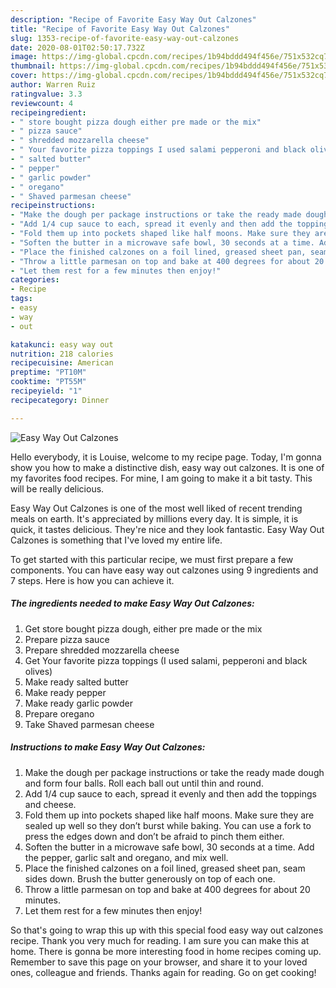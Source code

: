```yaml
---
description: "Recipe of Favorite Easy Way Out Calzones"
title: "Recipe of Favorite Easy Way Out Calzones"
slug: 1353-recipe-of-favorite-easy-way-out-calzones
date: 2020-08-01T02:50:17.732Z
image: https://img-global.cpcdn.com/recipes/1b94bddd494f456e/751x532cq70/easy-way-out-calzones-recipe-main-photo.jpg
thumbnail: https://img-global.cpcdn.com/recipes/1b94bddd494f456e/751x532cq70/easy-way-out-calzones-recipe-main-photo.jpg
cover: https://img-global.cpcdn.com/recipes/1b94bddd494f456e/751x532cq70/easy-way-out-calzones-recipe-main-photo.jpg
author: Warren Ruiz
ratingvalue: 3.3
reviewcount: 4
recipeingredient:
- " store bought pizza dough either pre made or the mix"
- " pizza sauce"
- " shredded mozzarella cheese"
- " Your favorite pizza toppings I used salami pepperoni and black olives"
- " salted butter"
- " pepper"
- " garlic powder"
- " oregano"
- " Shaved parmesan cheese"
recipeinstructions:
- "Make the dough per package instructions or take the ready made dough and form four balls. Roll each ball out until thin and round."
- "Add 1/4 cup sauce to each, spread it evenly and then add the toppings and cheese."
- "Fold them up into pockets shaped like half moons. Make sure they are sealed up well so they don’t burst while baking. You can use a fork to press the edges down and don’t be afraid to pinch them either."
- "Soften the butter in a microwave safe bowl, 30 seconds at a time. Add the pepper, garlic salt and oregano, and mix well."
- "Place the finished calzones on a foil lined, greased sheet pan, seam sides down. Brush the butter generously on top of each one."
- "Throw a little parmesan on top and bake at 400 degrees for about 20 minutes."
- "Let them rest for a few minutes then enjoy!"
categories:
- Recipe
tags:
- easy
- way
- out

katakunci: easy way out 
nutrition: 218 calories
recipecuisine: American
preptime: "PT10M"
cooktime: "PT55M"
recipeyield: "1"
recipecategory: Dinner

---
```



![Easy Way Out Calzones](https://img-global.cpcdn.com/recipes/1b94bddd494f456e/751x532cq70/easy-way-out-calzones-recipe-main-photo.jpg)

Hello everybody, it is Louise, welcome to my recipe page. Today, I'm gonna show you how to make a distinctive dish, easy way out calzones. It is one of my favorites food recipes. For mine, I am going to make it a bit tasty. This will be really delicious.



Easy Way Out Calzones is one of the most well liked of recent trending meals on earth. It's appreciated by millions every day. It is simple, it is quick, it tastes delicious. They're nice and they look fantastic. Easy Way Out Calzones is something that I've loved my entire life.


To get started with this particular recipe, we must first prepare a few components. You can have easy way out calzones using 9 ingredients and 7 steps. Here is how you can achieve it.

<!--inarticleads1-->

##### The ingredients needed to make Easy Way Out Calzones:

1. Get  store bought pizza dough, either pre made or the mix
1. Prepare  pizza sauce
1. Prepare  shredded mozzarella cheese
1. Get  Your favorite pizza toppings (I used salami, pepperoni and black olives)
1. Make ready  salted butter
1. Make ready  pepper
1. Make ready  garlic powder
1. Prepare  oregano
1. Take  Shaved parmesan cheese




<!--inarticleads2-->

##### Instructions to make Easy Way Out Calzones:

1. Make the dough per package instructions or take the ready made dough and form four balls. Roll each ball out until thin and round.
1. Add 1/4 cup sauce to each, spread it evenly and then add the toppings and cheese.
1. Fold them up into pockets shaped like half moons. Make sure they are sealed up well so they don’t burst while baking. You can use a fork to press the edges down and don’t be afraid to pinch them either.
1. Soften the butter in a microwave safe bowl, 30 seconds at a time. Add the pepper, garlic salt and oregano, and mix well.
1. Place the finished calzones on a foil lined, greased sheet pan, seam sides down. Brush the butter generously on top of each one.
1. Throw a little parmesan on top and bake at 400 degrees for about 20 minutes.
1. Let them rest for a few minutes then enjoy!




So that's going to wrap this up with this special food easy way out calzones recipe. Thank you very much for reading. I am sure you can make this at home. There is gonna be more interesting food in home recipes coming up. Remember to save this page on your browser, and share it to your loved ones, colleague and friends. Thanks again for reading. Go on get cooking!
